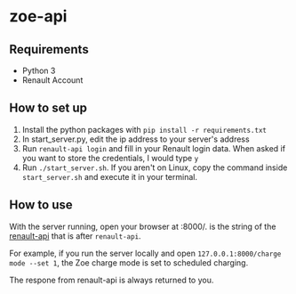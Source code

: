 # zoe-api
## Requirements
- Python 3
- Renault Account

## How to set up
1. Install the python packages with `pip install -r requirements.txt`
2. In start_server.py, edit the ip address to your server's address
3. Run `renault-api login` and fill in your Renault login data. When asked if you want to store the credentials, I would type `y`
4. Run `./start_server.sh`. If you aren't on Linux, copy the command inside `start_server.sh` and execute it in your terminal.

## How to use
With the server running, open your browser at <ip>:8000/<command>.
<command> is the string of the [renault-api](https://github.com/hacf-fr/renault-api) that is after `renault-api`.

For example, if you run the server locally and open `127.0.0.1:8000/charge mode --set 1`, the Zoe charge mode is set to scheduled charging.

The respone from renault-api is always returned to you.
